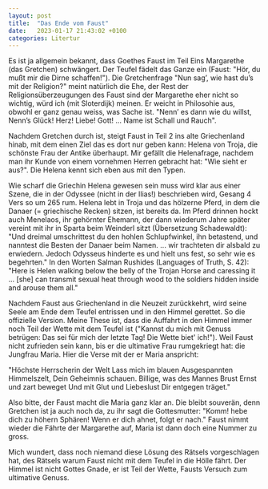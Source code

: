 ```yaml
---
layout: post
title:  "Das Ende vom Faust"
date:   2023-01-17 21:43:02 +0100
categories: Litertur
---
```

Es ist ja allgemein bekannt, dass Goethes Faust im Teil Eins Margarethe (das Gretchen) schwängert. Der Teufel fädelt das Ganze ein (Faust: "Hör, du mußt mir die Dirne schaffen!"). Die Gretchenfrage "Nun sag’, wie hast du’s mit der Religion?" meint natürlich die Ehe, der Rest der Religionsüberzeugungen des Faust sind der Margarethe eher nicht so wichtig, würd ich (mit Sloterdijk) meinen. Er weicht in Philosohie aus, obwohl er ganz genau weiss, was Sache ist. "Nenn’ es dann wie du willst,
Nenn’s Glück! Herz! Liebe! Gott! ... Name ist Schall und Rauch".

Nachdem Gretchen durch ist, steigt Faust in Teil 2 ins alte Griechenland hinab, mit dem einen Ziel das es dort nur geben kann: Helena von Troja, die schönste Frau der Antike überhaupt. Mir gefällt die Helenafrage, nachdem man ihr Kunde von einem vornehmen Herren gebracht hat: "Wie sieht er aus?". Die Helena kennt sich eben aus mit den Typen.

Wie scharf die Griechin Helena gewesen sein muss wird klar aus einer Szene, die in der Odyssee (nicht in der Ilias!) beschrieben wird, Gesang 4 Vers so um 265 rum. Helena lebt in Troja und das hölzerne Pferd, in dem die Danaer (=  griechische Recken) sitzen, ist bereits da. Im Pferd drinnen hockt auch Menelaos, ihr gehörnter Ehemann, der dann wiederum Jahre später vereint mit ihr in Sparta beim Weinderl sitzt (Übersetzung Schadewaldt): "Und dreimal umschrittest du den hohlen Schlupfwinkel, ihn betastend, und nanntest die Besten der Danaer beim Namen. ... wir trachteten dir alsbald zu erwiedern. Jedoch Odysseus hinderte es und hielt uns fest, so sehr wie es begehrten." In den Worten Salman Rushides (Languages of Truth, S. 42): "Here is Helen walking below the belly of the Trojan Horse and caressing it ... [she] can transmit sexual heat through wood to the soldiers hidden inside and arouse them all."


Nachdem Faust aus Griechenland in die Neuzeit zurückkehrt, wird seine Seele am Ende dem Teufel entrissen und in den Himmel gerettet. So die offizielle Version. Meine These ist, dass die Auffahrt in den Himmel immer noch Teil der Wette mit dem Teufel ist ("Kannst du mich mit Genuss betrügen: Das sei für mich der letzte Tag! Die Wette biet' ich!"). Weil Faust nicht zufrieden sein kann, bis er die ultimative Frau rumgekriegt hat: die Jungfrau Maria. Hier die Verse mit der er Maria anspricht:

  "Höchste Herrscherin der Welt
  Lass mich im blauen
  Ausgespannten Himmelszelt,
  Dein Geheimnis schauen.
  Billige, was des Mannes Brust
  Ernst und zart beweget
  Und mit Glut und Liebeslust
  Dir entgegen träget."

Also bitte, der Faust macht die Maria ganz klar an. Die bleibt souverän, denn Gretchen ist ja auch noch da, zu ihr sagt die Gottesmutter: "Komm! hebe dich zu höhern Sphären! Wenn er dich ahnet, folgt er nach." Faust nimmt wieder die Fährte der Margarethe auf, Maria ist dann doch eine Nummer zu gross.

Mich wundert, dass noch niemand diese Lösung des Rätsels vorgeschlagen hat, des Rätsels warum Faust nicht mit dem Teufel in die Hölle fährt. Der Himmel ist nicht Gottes Gnade, er ist Teil der Wette, Fausts Versuch zum ultimative Genuss.

